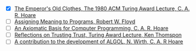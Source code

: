 - [x] [The Emperor's Old Clothes, The 1980 ACM Turing Award Lecture, C. A. R. Hoare](https://www.cs.fsu.edu/~engelen/courses/COP4610/hoare.pdf)
- [ ] [Assigning Meaning to Programs, Robert W. Floyd](https://people.eecs.berkeley.edu/~necula/Papers/FloydMeaning.pdf)
- [ ] [An Axiomatic Basis for Computer Programming, C. A. R. Hoare](https://dl.acm.org/doi/pdf/10.1145/363235.363259)
- [ ] [Reflections on Trusting Trust, Turing Award Lecture, Ken Thomspon](https://www.jmeiners.com/efficient-programming-with-components/papers/trusting-trust-thompson.pdf)
- [ ] [A contribution to the development of ALGOL, N. Wirth, C. A. R Hoare](https://dl.acm.org/doi/pdf/10.5555/63445.C1104358)